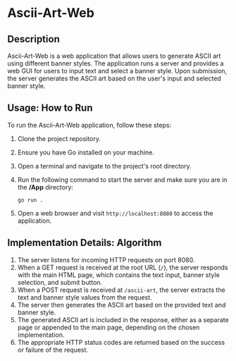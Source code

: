 # Ascii-Art-Web

## Description

Ascii-Art-Web is a web application that allows users to generate ASCII art using different banner styles. The application runs a server and provides a web GUI for users to input text and select a banner style. Upon submission, the server generates the ASCII art based on the user's input and selected banner style.

## Usage: How to Run

To run the Ascii-Art-Web application, follow these steps:

1. Clone the project repository.
2. Ensure you have Go installed on your machine.
3. Open a terminal and navigate to the project's root directory.
4. Run the following command to start the server and make sure you are in the **/App** directory:

   ```shell
   go run .
   ```

5. Open a web browser and visit `http://localhost:8080` to access the application.

## Implementation Details: Algorithm

1. The server listens for incoming HTTP requests on port 8080.
2. When a GET request is received at the root URL (`/`), the server responds with the main HTML page, which contains the text input, banner style selection, and submit button.
3. When a POST request is received at `/ascii-art`, the server extracts the text and banner style values from the request.
4. The server then generates the ASCII art based on the provided text and banner style.
5. The generated ASCII art is included in the response, either as a separate page or appended to the main page, depending on the chosen implementation.
6. The appropriate HTTP status codes are returned based on the success or failure of the request.
